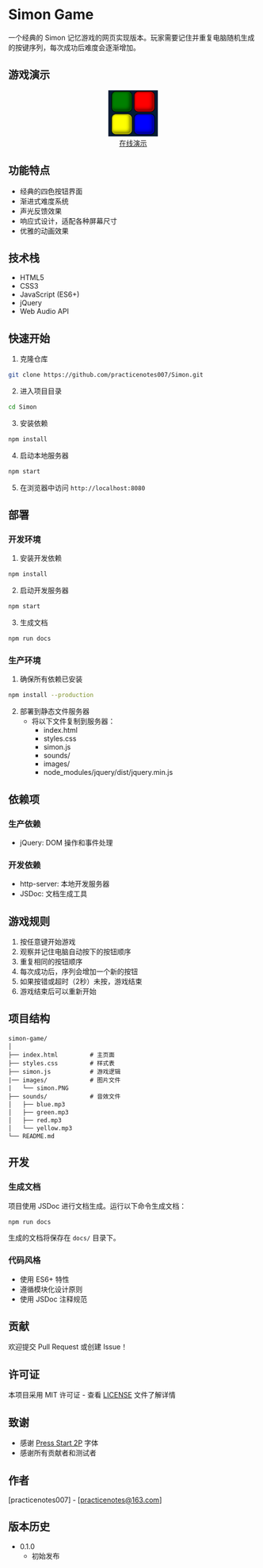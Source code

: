 # Simon Game

一个经典的 Simon 记忆游戏的网页实现版本。玩家需要记住并重复电脑随机生成的按键序列，每次成功后难度会逐渐增加。

## 游戏演示

<p align="center">
  <img src="./images/simon.PNG" width="100" alt="Simon Game Demo">
  <br>
  <a href="https://github.com/practicenotes007/Simon"> 在线演示 </a>
</p>

## 功能特点

- 经典的四色按钮界面
- 渐进式难度系统
- 声光反馈效果
- 响应式设计，适配各种屏幕尺寸
- 优雅的动画效果

## 技术栈

- HTML5
- CSS3
- JavaScript (ES6+)
- jQuery
- Web Audio API

## 快速开始

1. 克隆仓库
```bash
git clone https://github.com/practicenotes007/Simon.git
```

2. 进入项目目录
```bash
cd Simon
```

3. 安装依赖
```bash
npm install
```

4. 启动本地服务器
```bash
npm start
```

5. 在浏览器中访问 `http://localhost:8080`

## 部署

### 开发环境

1. 安装开发依赖
```bash
npm install
```

2. 启动开发服务器
```bash
npm start
```

3. 生成文档
```bash
npm run docs
```

### 生产环境

1. 确保所有依赖已安装
```bash
npm install --production
```

2. 部署到静态文件服务器
   - 将以下文件复制到服务器：
     - index.html
     - styles.css
     - simon.js
     - sounds/
     - images/
     - node_modules/jquery/dist/jquery.min.js

## 依赖项

### 生产依赖
- jQuery: DOM 操作和事件处理

### 开发依赖
- http-server: 本地开发服务器
- JSDoc: 文档生成工具

## 游戏规则

1. 按任意键开始游戏
2. 观察并记住电脑自动按下的按钮顺序
3. 重复相同的按钮顺序
4. 每次成功后，序列会增加一个新的按钮
5. 如果按错或超时（2秒）未按，游戏结束
6. 游戏结束后可以重新开始

## 项目结构

```
simon-game/
│
├── index.html         # 主页面
├── styles.css         # 样式表
├── simon.js           # 游戏逻辑
|── images/            # 图片文件
|   └── simon.PNG
├── sounds/            # 音效文件
│   ├── blue.mp3
│   ├── green.mp3
│   ├── red.mp3
│   └── yellow.mp3
└── README.md
```

## 开发

### 生成文档

项目使用 JSDoc 进行文档生成。运行以下命令生成文档：

```bash
npm run docs
```

生成的文档将保存在 `docs/` 目录下。

### 代码风格

- 使用 ES6+ 特性
- 遵循模块化设计原则
- 使用 JSDoc 注释规范

## 贡献

欢迎提交 Pull Request 或创建 Issue！

## 许可证

本项目采用 MIT 许可证 - 查看 [LICENSE](LICENSE) 文件了解详情

## 致谢

- 感谢 [Press Start 2P](https://fonts.google.com/specimen/Press+Start+2P) 字体
- 感谢所有贡献者和测试者

## 作者

[practicenotes007] - [practicenotes@163.com]

## 版本历史

- 0.1.0
    - 初始发布